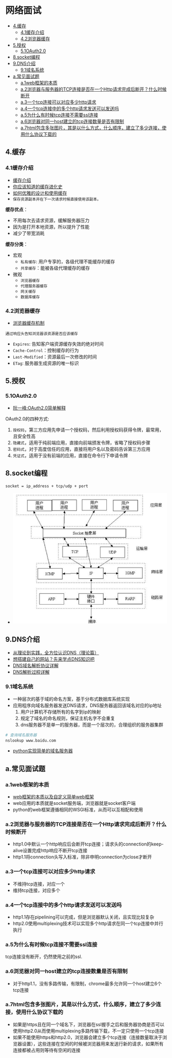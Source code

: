 # 网络面试

<!-- vim-markdown-toc Marked -->

* [4.缓存](#4.缓存)
    - [4.1缓存介绍](#4.1缓存介绍)
    - [4.2浏览器缓存](#4.2浏览器缓存)
* [5.授权](#5.授权)
    - [5.1OAuth2.0](#5.1oauth2.0)
* [8.socket编程](#8.socket编程)
* [9.DNS介绍](#9.dns介绍)
    - [9.1域名系统](#9.1域名系统)
* [a.常见面试题](#a.常见面试题)
    - [a.1web框架的本质](#a.1web框架的本质)
    - [a.2浏览器与服务器的TCP连接是否在一个Http请求完成后断开？什么时候断开](#a.2浏览器与服务器的tcp连接是否在一个http请求完成后断开？什么时候断开)
    - [a.3一个tcp连接可以对应多少http请求](#a.3一个tcp连接可以对应多少http请求)
    - [a.4一个tcp连接中的多个http请求发送可以发送吗](#a.4一个tcp连接中的多个http请求发送可以发送吗)
    - [a.5为什么有时候tcp连接不需要ssl连接](#a.5为什么有时候tcp连接不需要ssl连接)
    - [a.6浏览器对同一host建立的tcp连接数量是否有限制](#a.6浏览器对同一host建立的tcp连接数量是否有限制)
    - [a.7html包含多张图片，其是以什么方式，什么顺序，建立了多少连接，使用什么协议下载的](#a.7html包含多张图片，其是以什么方式，什么顺序，建立了多少连接，使用什么协议下载的)

<!-- vim-markdown-toc -->


## 4.缓存

### 4.1缓存介绍

- [缓存介绍](https://juejin.im/post/5a6c87c46fb9a01ca560b4d7)
- [你应该知道的缓存进化史](https://juejin.im/post/5b7593496fb9a009b62904fa#comment)
- [如何优雅的设计和使用缓存](https://juejin.im/post/5b849878e51d4538c77a974a)
- `保存资源副本并在下一次请求时候直接使用该副本。`

**缓存优点**：

- 不用每次去请求资源，缓解服务器压力
- 因为是打开本地资源，所以提升了性能
- 减少了带宽消耗

**缓存分类**：

- 宏观
  - `私有缓存`: 用户专享的，各级代理不能缓存的缓存
  - `共享缓存`：能被各级代理缓存的缓存
- 微观
  - `浏览器缓存`
  - `代理服务器缓存`
  - `网关缓存`
  - `数据库缓存`

### 4.2浏览器缓存

- [浏览器缓存机制](https://www.cnblogs.com/skynet/archive/2012/11/28/2792503.html)

`通过响应头告知浏览器该资源是否应该缓存`

- `Expires`: 告知客户端资源缓存失效的绝对时间
- `Cache-Control`：控制缓存的行为
- `Last-Modified`：资源最后一次修改的时间
- `ETag`: 服务器生成资源的唯一标识

## 5.授权

### 5.1OAuth2.0

- [阮一峰:OAuth2.0简单解释](http://www.ruanyifeng.com/blog/2019/04/oauth_design.html)

OAuth2.0的四种方式:

1. `授权码`，第三方应用先申请一个授权码，然后利用授权码获得令牌，最常用，且安全性高
2. `隐藏式`，适用于纯前端应用，直接向前端颁发令牌，省略了授权码步骤
3. `密码式`，对于高度信任的应用，直接将用户名以及密码告诉第三方应用
4. `凭证式`，适用于没有前端的应用，直接在命令行下申请令牌

## 8.socket编程

`socket = ip_address + tcp/udp + port`

- ![socket概念](./imgs/socket_concept.png)

## 9.DNS介绍

- [从理论到实践，全方位认识DNS（理论篇）](https://mp.weixin.qq.com/s?__biz=MzAwNDc0MTUxMw==&mid=2649639532&idx=1&sn=19b504cc7a0363d7913022d7dbda4b38&scene=21#wechat_redirect)
- [想搭建自己的网站？先来学点DNS知识吧](https://mp.weixin.qq.com/s?__biz=MzAwNDc0MTUxMw==&mid=2649639534&idx=1&sn=40c5a4b33230be3740e6d38b430a70fb&chksm=833daa88b44a239e452cca8a5c28063dc65df594f7cfc690f92c45c0b33cf9a68c11e01abfa1&mpshare=1&scene=24&srcid=&sharer_sharetime=1573843712975&sharer_shareid=20ab6c09eef32b49dbe03904652b9eb2#rd)
- [DNS域名解析协议详解](https://blog.csdn.net/baidu_37964071/article/details/80500825)
- [DNS解析过程详解](https://www.cnblogs.com/liyuanhong/articles/7353974.html)

### 9.1域名系统

- 一种层次的基于域的命名方案，基于分布式数据库系统实现
- 应用程序向域名服务器发送DNS请求，DNS服务器返回该域名对应的ip地址
  1. 用户计算机不存储所有的名字到ip的映射
  2. 规定了域名的命名规则，保证主机名字不会重复
  3. dns服务器不是单一的服务器，而是一个层次的，合理组织的服务器集群

```sh
# 查询域名服务器
nslookup www.baidu.com
```

- [python实现简单的域名服务器](../python/python/other/dns_python.py)

## a.常见面试题

### a.1web框架的本质

- [web框架的本质以及自定义简单web框架](https://www.cnblogs.com/wanghzh/p/5807883.html)
- web应用的本质就是socket服务端，浏览器就是socket客户端
- python的web框架遵循相同的WSGI标准，从而可以互相配和使用

### a.2浏览器与服务器的TCP连接是否在一个Http请求完成后断开？什么时候断开

- http1.0中默认一个http响应后会断开tcp连接；请求头的connection的keep-alive设置完成http响应不断开tcp连接
- http1.1将connection头写入标准，除非申明connection为close才断开

### a.3一个tcp连接可以对应多少http请求

- 不维持tcp连接，对应一个
- 维持tcp连接，对应多个

### a.4一个tcp连接中的多个http请求发送可以发送吗

- http1.1存在pipelining可以完成，但是浏览器默认关闭，且实现比较复杂
- http2.0使用multiplexing技术可以实现多个http请求在同一个tcp连接中并行执行

### a.5为什么有时候tcp连接不需要ssl连接

tcp连接没有断开，仍然使用之前的ssl.

### a.6浏览器对同一host建立的tcp连接数量是否有限制

- 对于http1.1，没有多路传输，有限制，chrome最多允许同一个host建立6个tcp连接

### a.7html包含多张图片，其是以什么方式，什么顺序，建立了多少连接，使用什么协议下载的

- 如果是https且在同一个域名下，浏览器在ssl握手之后和服务器协商是否可以使用http2.0从而使用multiplexing多路传输下载，不一定只使用一个tcp连接
- 如果不能使用https和http2.0，浏览器会建立多个tcp连接（连接数量取决于浏览器设置），这些连接在空闲的时候被浏览器用来发送行新的请求，如果所有连接都被占用则等待有空闲的连接
